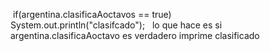  if(argentina.clasificaAoctavos == true)            
 System.out.println("clasifcado");
  lo que hace es si argentina.clasificaAoctavo es verdadero imprime clasificado 